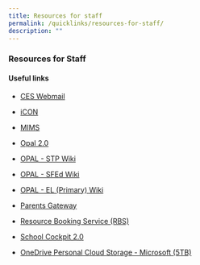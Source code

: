 ```yaml
---
title: Resources for staff
permalink: /quicklinks/resources-for-staff/
description: ""
---
```

### Resources for Staff

#### Useful links

* [CES Webmail](https://schools.gov.sg/owa/)
* [iCON](https://icon.moe.edu.sg/) 
* [MIMS](https://idp.mims.moe.gov.sg/nidp/saml2/sso)
* [Opal 2.0](https://www.opal2.moe.edu.sg/app/learner) 
* [OPAL - STP Wiki](https://go.gov.sg/stp)
* [OPAL - SFEd Wiki](https://www.opal2.moe.edu.sg/csl/content/perma?id=52845)
* [OPAL - EL (Primary) Wiki](https://go.gov.sg/elpriwiki)


* [Parents Gateway](https://pg.moe.edu.sg/)
* [Resource Booking Service (RBS)](https://u8308153.ct.sendgrid.net/ls/click?upn=E-2FIsRsv7g6xSq8dAl9lUnL8OPsoY10GgNbu0ly4V8foRFAuW1wDXiiHWNS1l86YarK2x_lXu49pjEoOyIaA-2B5om2BA3hG5ETTvHE2OKEpRzY13ZoBHUbK1GdfJvj-2ByUcRjvUmujRmV8qDoY0eLNBAi-2FEh-2FIVdkZaY-2FU21J2Zv-2FjZkmYR4dCimgJdTW-2BlbRW21VR2ue9T2o7LAnxET4ZACEwMhERI3oRklsnM3i05HaqGV2kYykcX3XTgo8F3Tg9g33UOWdboArCsJ7mPqS-2B-2FClRigrnhTlJbodBbFPFm1f-2Fu-2BGU0-3D)
* [School Cockpit 2.0](https://schoolcockpit.moe.gov.sg/)
* [OneDrive Personal Cloud Storage - Microsoft (5TB)](https://onedrive.live.com/about/en-us/signin/)